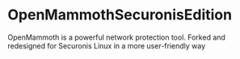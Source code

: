 # OpenMammothSecuronisEdition
OpenMammoth is a powerful network protection tool. Forked and redesigned for Securonis Linux in a more user-friendly way
